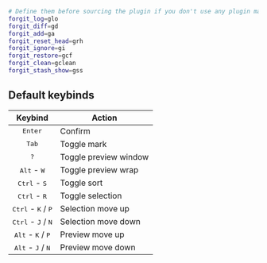 ``` bash
# Define them before sourcing the plugin if you don't use any plugin manager.
forgit_log=glo
forgit_diff=gd
forgit_add=ga
forgit_reset_head=grh
forgit_ignore=gi
forgit_restore=gcf
forgit_clean=gclean
forgit_stash_show=gss
```

## Default keybinds

| Keybind                                       | Action                  |
| :-------------------------------------------: | ----------------------- |
| <kbd>Enter</kbd>                              | Confirm                 |
| <kbd>Tab</kbd>                                | Toggle mark             |
| <kbd>?</kbd>                                  | Toggle preview window   |
| <kbd>Alt</kbd> - <kbd>W</kbd>                 | Toggle preview wrap     |
| <kbd>Ctrl</kbd> - <kbd>S</kbd>                | Toggle sort             |
| <kbd>Ctrl</kbd> - <kbd>R</kbd>                | Toggle selection        |
| <kbd>Ctrl</kbd> - <kbd>K</kbd> / <kbd>P</kbd> | Selection move up       |
| <kbd>Ctrl</kbd> - <kbd>J</kbd> / <kbd>N</kbd> | Selection move down     |
| <kbd>Alt</kbd> - <kbd>K</kbd> / <kbd>P</kbd>  | Preview move up         |
| <kbd>Alt</kbd> - <kbd>J</kbd> / <kbd>N</kbd>  | Preview move down       |

